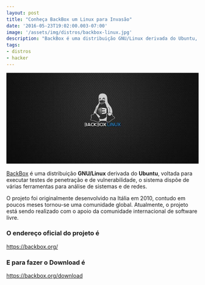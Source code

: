 ```yaml
---
layout: post
title: "Conheça BackBox um Linux para Invasão"
date: '2016-05-23T19:02:00.003-07:00'
image: '/assets/img/distros/backbox-linux.jpg'
description: "BackBox é uma distribuição GNU/Linux derivada do Ubuntu, voltada para executar testes de penetração e de vulnerabilidade"
tags:
- distros
- hacker
---
```


![Conheça BackBox um Linux para Invasão](/assets/img/distros/backbox-linux.jpg "Conheça BackBox um Linux para Invasão")

[BackBox](https://backbox.org/) é uma distribuição __GNU/Linux__ derivada do __Ubuntu__, voltada para executar testes de penetração e de vulnerabilidade, o sistema dispõe de várias ferramentas para análise de sistemas e de redes.

O projeto foi originalmente desenvolvido na Itália em 2010, contudo em poucos meses tornou-se uma comunidade global. Atualmente, o projeto está sendo realizado com o apoio da comunidade internacional de software livre.

### O endereço oficial do projeto é
<https://backbox.org/>

### E para fazer o Download é
<https://backbox.org/download>

<script async src="https://pagead2.googlesyndication.com/pagead/js/adsbygoogle.js"></script>

<!-- Informat -->
<ins class="adsbygoogle"
 style="display:block"
 data-ad-client="ca-pub-2838251107855362"
 data-ad-slot="2327980059"
 data-ad-format="auto"
 data-full-width-responsive="true"></ins>

<script>
(adsbygoogle = window.adsbygoogle || []).push({});
</script>

